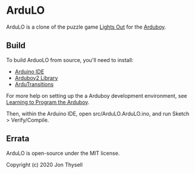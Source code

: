 # ArduLO #

ArduLO is a clone of the puzzle game [Lights Out](https://en.wikipedia.org/wiki/Lights_Out_(game)) for the [Arduboy](https://arduboy.com/).

## Build ##

To build ArduoLO from source, you'll need to install:

* [Arduino IDE](https://www.arduino.cc/en/Main/Software)
* [Arduboy2 Library](https://github.com/MLXXXp/Arduboy2)
* [ArduTransitions](https://github.com/jonthysell/ArduTransitions)

For more help on setting up the a Arduboy development environment, see [Learning to Program the Arduboy](https://arduboy.com/download-and-learn-arduino/).

Then, within the Arduino IDE, open src/ArduLO.ArduLO.ino, and run Sketch > Verify/Compile.

## Errata ##

ArduLO is open-source under the MIT license.

Copyright (c) 2020 Jon Thysell
